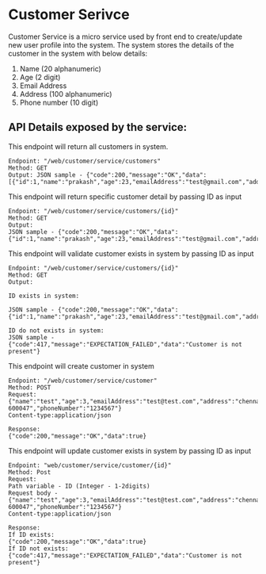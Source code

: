 # Customer Serivce

Customer Service is a micro service used by front end to create/update new user profile into the system.
The system stores the details of the customer in the system with below details:

1. Name (20 alphanumeric)
2. Age (2 digit)
3. Email Address
4. Address (100 alphanumeric)
5. Phone number (10 digit)

## API Details exposed by the service:

This endpoint will return all customers in system.

```
Endpoint: "/web/customer/service/customers"
Method: GET
Output: JSON sample - {"code":200,"message":"OK","data":[{"id":1,"name":"prakash","age":23,"emailAddress":"test@gmail.com","address":"chennai","phoneNumber":"1234"}]}
```

This endpoint will return specific customer detail by passing ID as input

```
Endpoint: "/web/customer/service/customers/{id}"
Method: GET
Output: 
JSON sample - {"code":200,"message":"OK","data":{"id":1,"name":"prakash","age":23,"emailAddress":"test@gmail.com","address":"chennai","phoneNumber":"1234"}}

```

This endpoint will validate customer exists in system by passing ID as input

```
Endpoint: "/web/customer/service/customers/{id}"
Method: GET
Output: 

ID exists in system:

JSON sample - {"code":200,"message":"OK","data":{"id":1,"name":"prakash","age":23,"emailAddress":"test@gmail.com","address":"chennai","phoneNumber":"1234"}}

ID do not exists in system:
JSON sample - {"code":417,"message":"EXPECTATION_FAILED","data":"Customer is not present"}

```

This endpoint will create customer in system

```
Endpoint: "/web/customer/service/customer"
Method: POST
Request: {"name":"test","age":3,"emailAddress":"test@test.com","address":"chennai 600047","phoneNumber":"1234567"}
Content-type:application/json

Response:
{"code":200,"message":"OK","data":true}
```

This endpoint will update customer exists in system by passing ID as input

```
Endpoint: "web/customer/service/customer/{id}"
Method: Post
Request:
Path variable - ID (Integer - 1-2digits)
Request body - {"name":"test","age":3,"emailAddress":"test@test.com","address":"chennai 600047","phoneNumber":"1234567"}
Content-type:application/json

Response:
If ID exists:
{"code":200,"message":"OK","data":true}
If ID not exists:
{"code":417,"message":"EXPECTATION_FAILED","data":"Customer is not present"}
```